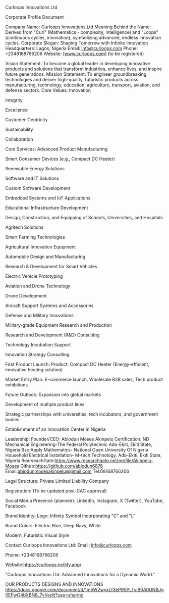 Curloops Innovations Ltd

Corporate Profile Document

Company Name: Curloops Innovations Ltd
Meaning Behind the Name: Derived from "Curl" (Mathematics - complexity, intelligence) and "Loops" (continuous cycles, innovation), symbolizing advanced, endless innovation cycles.
Corporate Slogan: Shaping Tomorrow with Infinite Innovation
Headquarters: Lagos, Nigeria
Email: info@curloops.com
Phone: +2348168766206
Website: [www.curloops.com] (to be registered)


Vision Statement: To become a global leader in developing innovative products and solutions that transform industries, enhance lives, and inspire future generations.
Mission Statement: To engineer groundbreaking technologies and deliver high-quality, futuristic products across manufacturing, technology, education, agriculture, transport, aviation, and defense sectors.
Core Values:
Innovation


Integrity


Excellence


Customer-Centricity


Sustainability


Collaboration



Core Services:
Advanced Product Manufacturing


Smart Consumer Devices (e.g., Compact DC Heater)


Renewable Energy Solutions


Software and IT Solutions


Custom Software Development


Embedded Systems and IoT Applications


Educational Infrastructure Development


Design, Construction, and Equipping of Schools, Universities, and Hospitals


Agritech Solutions


Smart Farming Technologies


Agricultural Innovation Equipment


Automobile Design and Manufacturing


Research & Development for Smart Vehicles


Electric Vehicle Prototyping


Aviation and Drone Technology


Drone Development


Aircraft Support Systems and Accessories


Defense and Military Innovations


Military-grade Equipment Research and Production


Research and Development (R&D) Consulting


Technology Incubation Support


Innovation Strategy Consulting



First Product Launch:
Product: Compact DC Heater (Energy-efficient, innovative heating solution)


Market Entry Plan: E-commerce launch, Wholesale B2B sales, Tech product exhibitions



Future Outlook:
Expansion into global markets


Development of multiple product lines


Strategic partnerships with universities, tech incubators, and government bodies


Establishment of an Innovation Center in Nigeria



Leadership:
Founder/CEO: Abiodun Moses Akinpelu
Certification: 
ND Mechanical Engineering-The Federal Polytechnic Ado-Ekiti, Ekiti State, Nigeria
Bsc:Apply Mathematics- National Open University Of Nigeria
Household Electrical Installation- M-tech Technology, Ado-Ekiti, Ekiti State, Nigeria
RearseachGate:https://www.researchgate.net/profile/Akinpelu-Moses
Github:https://github.com/abiodun6876
Email:abiodunmosesakinpelu@gmail.com
Tel:08168766206




Legal Structure:
Private Limited Liability Company


Registration:
(To be updated post-CAC approval)



Social Media Presence (planned):
LinkedIn, Instagram, X (Twitter), YouTube, Facebook


Brand Identity:
Logo: Infinity Symbol incorporating "C" and "L"


Brand Colors: Electric Blue, Deep Navy, White


Modern, Futuristic Visual Style



Contact Curloops Innovations Ltd:
Email: info@curloops.com


Phone: +2348168766206


Website:https://curloops.netlify.app/


"Curloops Innovations Ltd: Advanced Innovations for a Dynamic World."

OUR PRODUCTS DESIGNS AND INNOVATIONS
https://docs.google.com/document/d/1m5W2wyxLf3eP90PLTviB0A0UNBJg0EFwG4bXBN8_7vI/edit?usp=sharing

